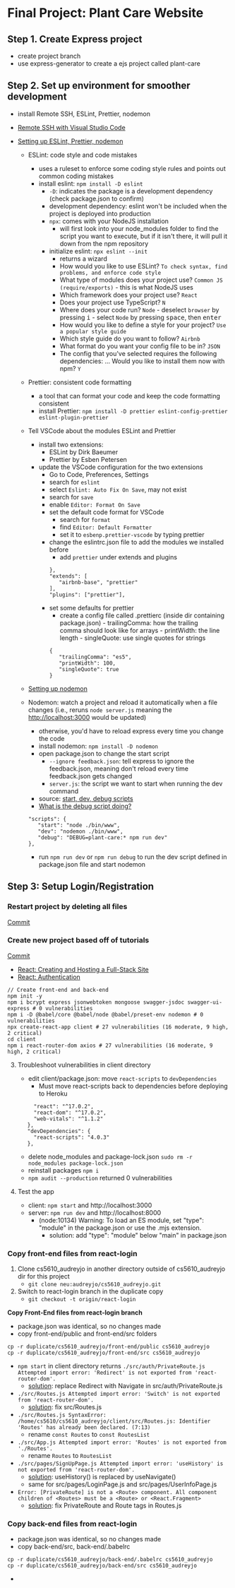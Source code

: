 # Final Project: Plant Care Website

## Step 1. Create Express project

- create project branch
- use express-generator to create a ejs project called plant-care

## Step 2. Set up environment for smoother development

- install Remote SSH, ESLint, Prettier, nodemon
- [Remote SSH with Visual Studio Code](https://code.visualstudio.com/blogs/2019/07/25/remote-ssh)
- [Setting up ESLint, Prettier, nodemon](https://www.linkedin.com/learning/building-a-website-with-node-js-and-express-js-3/setting-up-eslint-and-prettier)

  - ESLint: code style and code mistakes

    - uses a ruleset to enforce some coding style rules and points out common coding mistakes
    - install eslint: `npm install -D eslint`
      - `-D`: indicates the package is a development dependency (check package.json to confirm)
      - development dependency: eslint won't be included when the project is deployed into production
      - `npx`: comes with your NodeJS installation
        - will first look into your node_modules folder to find the script you want to execute, but if it isn't there, it will pull it down from the npm repository
      - initialize eslint: `npx eslint --init`
        - returns a wizard
        - How would you like to use ESLint? `To check syntax, find problems, and enforce code style`
        - What type of modules does your project use? `Common JS (require/exports)` - this is what NodeJS uses
        - Which framework does your project use? `React`
        - Does your project use TypeScript? `N`
        - Where does your code run? `Node` - deselect `browser` by pressing <kbd>i</kbd> - select `Node` by pressing <kbd>space</kbd>, then <kbd>enter</kbd>
        - How would you like to define a style for your project? `Use a popular style guide`
        - Which style guide do you want to follow? `Airbnb`
        - What format do you want your config file to be in? `JSON`
        - The config that you've selected requires the following dependencies: ... Would you like to install them now with npm? `Y`

  - Prettier: consistent code formatting
    - a tool that can format your code and keep the code formatting consistent
    - install Prettier: `npm install -D prettier eslint-config-prettier eslint-plugin-prettier`
  - Tell VSCode about the modules ESLint and Prettier
    - install two extensions:
      - ESLint by Dirk Baeumer
      - Prettier by Esben Petersen
    - update the VSCode configuration for the two extensions
      - Go to Code, Preferences, Settings
      - search for `eslint`
      - select `Eslint: Auto Fix On Save`, may not exist
      - search for `save`
      - enable `Editor: Format On Save`
      - set the default code format for VSCode
        - search for `format`
        - find `Editor: Default Formatter`
        - set it to `esbenp.prettier-vscode` by typing prettier
      - change the eslintrc.json file to add the modules we installed before
        - add `prettier` under extends and plugins
        ```
        },
        "extends": [
           "airbnb-base", "prettier"
        ],
        "plugins": ["prettier"],
        ```
      - set some defaults for prettier
        - create a config file called .prettierc (inside dir containing package.json) - trailingComma: how the trailing comma should look like for arrays - printWidth: the line length - singleQuote: use single quotes for strings
        ```
        {
           "trailingComma": "es5",
           "printWidth": 100,
           "singleQuote": true
        }
        ```
  - [Setting up nodemon](https://www.linkedin.com/learning/building-a-website-with-node-js-and-express-js-3/setting-up-nodemon)
  - Nodemon: watch a project and reload it automatically when a file changes (i.e., reruns `node server.js` meaning the [http://localhost:3000](http://localhost:3000) would be updated)
    - otherwise, you'd have to reload express every time you change the code
    - install nodemon: `npm install -D nodemon`
    - open package.json to change the start script
      - `--ignore feedback.json`: tell express to ignore the feedback.json, meaning don't reload every time feedback.json gets changed
      - `server.js`: the script we want to start when running the dev command
    - source: [start, dev, debug scripts](https://developer.mozilla.org/en-US/docs/Learn/Server-side/Express_Nodejs/skeleton_website)
    - [What is the debug script doing?](https://stackoverflow.com/a/47481085)
    ```
    "scripts": {
       "start": "node ./bin/www",
       "dev": "nodemon ./bin/www",
       "debug": "DEBUG=plant-care:* npm run dev"
    },
    ```
    - run `npm run dev` or `npm run debug` to run the dev script defined in package.json file and start nodemon

## Step 3: Setup Login/Registration

### Restart project by deleting all files

[Commit](https://github.ccs.neu.edu/audreyjo/cs5610_audreyjo/commit/5a75d52b64056217a81c48f6e22ec32c99a9d24b)

### Create new project based off of tutorials

[Commit](https://github.ccs.neu.edu/audreyjo/cs5610_audreyjo/commit/66ab9fd4899e239f8408bfae00b8cfb8c5a8d6c1)

- [React: Creating and Hosting a Full-Stack Site](https://www.linkedin.com/learning/react-creating-and-hosting-a-full-stack-site)
- [React: Authentication](https://www.linkedin.com/learning/react-authentication)

```
// Create front-end and back-end
npm init -y
npm i bcrypt express jsonwebtoken mongoose swagger-jsdoc swagger-ui-express # 0 vulnerabilities
npm i -D @babel/core @babel/node @babel/preset-env nodemon # 0 vulnerabilities
npx create-react-app client # 27 vulnerabilities (16 moderate, 9 high, 2 critical)
cd client
npm i react-router-dom axios # 27 vulnerabilities (16 moderate, 9 high, 2 critical)
```

3. Troubleshoot vulnerabilities in client directory

   - edit client/package.json: move `react-scripts` to `devDependencies`
     - Must move react-scripts back to dependencies before deploying to Heroku

   ```
        "react": "^17.0.2",
        "react-dom": "^17.0.2",
        "web-vitals": "^1.1.2"
      },
      "devDependencies": {
        "react-scripts": "4.0.3"
      },
   ```

   - delete node_modules and package-lock.json `sudo rm -r node_modules package-lock.json `
   - reinstall packages `npm i`
   - `npm audit --production` returned 0 vulnerabilities

4. Test the app
   - client: `npm start` and http://localhost:3000
   - server: `npm run dev` and http://localhost:8000
     - (node:10134) Warning: To load an ES module, set "type": "module" in the package.json or use the .mjs extension.
       - solution: add "type": "module" below "main" in package.json

### Copy front-end files from react-login

1. Clone cs5610_audreyjo in another directory outside of cs5610_audreyjo dir for this project
   - `git clone neu:audreyjo/cs5610_audreyjo.git`
2. Switch to react-login branch in the duplicate copy
   - `git checkout -t origin/react-login`

**Copy Front-End files from react-login branch**

- package.json was identical, so no changes made
- copy front-end/public and front-end/src folders

```
cp -r duplicate/cs5610_audreyjo/front-end/public cs5610_audreyjo
cp -r duplicate/cs5610_audreyjo/front-end/src cs5610_audreyjo
```

- `npm start` in client directory returns `./src/auth/PrivateRoute.js Attempted import error: 'Redirect' is not exported from 'react-router-dom'.`
  - [solution](https://stackoverflow.com/a/69408107): replace Redirect with Navigate in src/auth/PrivateRoute.js
- `./src/Routes.js Attempted import error: 'Switch' is not exported from 'react-router-dom'.`
  - [solution](https://stackoverflow.com/a/69849271): fix src/Routes.js
- `./src/Routes.js SyntaxError: /home/cs5610/cs5610_audreyjo/client/src/Routes.js: Identifier 'Routes' has already been declared. (7:13)`
  - rename `const Routes` to `const RoutesList`
- `./src/App.js Attempted import error: 'Routes' is not exported from './Routes'.`
  - rename `Routes` to `RoutesList`
- `./src/pages/SignUpPage.js Attempted import error: 'useHistory' is not exported from 'react-router-dom'.`
  - [solution](https://stackoverflow.com/a/66971821): useHistory() is replaced by useNavigate()
  - same for src/pages/LoginPage.js and src/pages/UserInfoPage.js
- `Error: [PrivateRoute] is not a <Route> component. All component children of <Routes> must be a <Route> or <React.Fragment>`
  - [solution](https://dev.to/iamandrewluca/private-route-in-react-router-v6-lg5): fix PrivateRoute and Route tags in Routes.js

### Copy back-end files from react-login

- package.json was identical, so no changes made
- copy back-end/src, back-end/.babelrc

```
cp -r duplicate/cs5610_audreyjo/back-end/.babelrc cs5610_audreyjo
cp -r duplicate/cs5610_audreyjo/back-end/src cs5610_audreyjo
```

-
